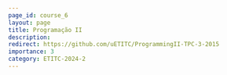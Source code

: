 ```yaml
---
page_id: course_6
layout: page
title: Programação II
description:  
redirect: https://github.com/uETITC/ProgrammingII-TPC-3-2015
importance: 3
category: ETITC-2024-2
---
```

